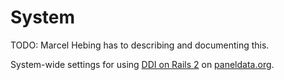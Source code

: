 System
======

TODO: Marcel Hebing has to describing and documenting this.

System-wide settings for using [DDI on Rails 2](http://www.ddionrails.org) on [paneldata.org](https://paneldata.org).
